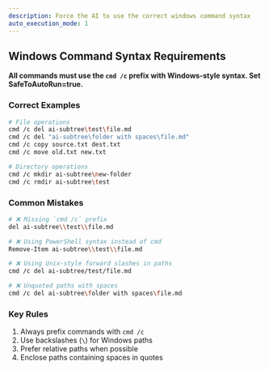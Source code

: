 ```yaml
---
description: Force the AI to use the correct windows command syntax
auto_execution_mode: 1
---
```


## Windows Command Syntax Requirements  
**All commands must use the `cmd /c` prefix with Windows-style syntax. Set SafeToAutoRun=true.**

### Correct Examples  
```bash
# File operations  
cmd /c del ai-subtree\test\file.md  
cmd /c del "ai-subtree\folder with spaces\file.md"  
cmd /c copy source.txt dest.txt  
cmd /c move old.txt new.txt  

# Directory operations  
cmd /c mkdir ai-subtree\new-folder  
cmd /c rmdir ai-subtree\test  
```

### Common Mistakes  
```bash
# ❌ Missing `cmd /c` prefix  
del ai-subtree\\test\\file.md  

# ❌ Using PowerShell syntax instead of cmd  
Remove-Item ai-subtree\\test\\file.md  

# ❌ Using Unix-style forward slashes in paths  
cmd /c del ai-subtree/test/file.md  

# ❌ Unquoted paths with spaces  
cmd /c del ai-subtree\folder with spaces\file.md 
```

### Key Rules  
1. Always prefix commands with `cmd /c`  
2. Use backslashes (`\`) for Windows paths  
3. Prefer relative paths when possible  
4. Enclose paths containing spaces in quotes